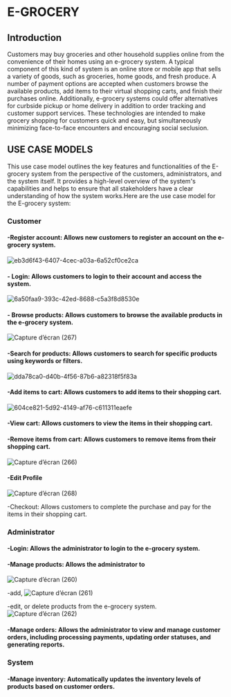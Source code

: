 # E-GROCERY
## Introduction
Customers may buy groceries and other household supplies online from the convenience of their homes using an e-grocery system. A typical component of this kind of system is an online store or mobile app that sells a variety of goods, such as groceries, home goods, and fresh produce. A number of payment options are accepted when customers browse the available products, add items to their virtual shopping carts, and finish their purchases online. Additionally, e-grocery systems could offer alternatives for curbside pickup or home delivery in addition to order tracking and customer support services. These technologies are intended to make grocery shopping for customers quick and easy, but simultaneously minimizing face-to-face encounters and encouraging social seclusion.

## USE CASE MODELS
This use case model outlines the key features and functionalities of the  E-grocery system from the perspective of the customers, administrators, and the system itself. It provides a high-level overview of the system's capabilities and helps to ensure that all stakeholders have a clear understanding of how the system works.Here are the use case model for the E-grocery system:

### Customer

#### -Register account: Allows new customers to register an account on the e-grocery system.
![eb3d6f43-6407-4cec-a03a-6a52cf0ce2ca](https://github.com/Kumopascaline/E-Grocery/assets/75366612/d0122a96-0a66-4e77-9d10-4cc7ef09c86b)

#### - Login: Allows customers to login to their account and access the system.
![6a50faa9-393c-42ed-8688-c5a3f8d8530e](https://github.com/Kumopascaline/E-Grocery/assets/75366612/fdb779ec-5b68-436c-9a3d-db9b09ac5ebe)

#### - Browse products: Allows customers to browse the available products in the e-grocery system.

![Capture d’écran (267)](https://github.com/Kumopascaline/E-Grocery/assets/75366612/a4ae3234-43f8-4d20-b4d3-9b495bc9c6a0)


#### -Search for products: Allows customers to search for specific products using keywords or filters.
![dda78ca0-d40b-4f56-87b6-a82318f5f83a](https://github.com/Kumopascaline/E-Grocery/assets/75366612/8de16770-30f4-45f8-8f34-1092ac28bc73)

#### -Add items to cart: Allows customers to add items to their shopping cart.
![604ce821-5d92-4149-af76-c611311eaefe](https://github.com/Kumopascaline/E-Grocery/assets/75366612/18b5e7da-f914-4af0-b5a4-d7be7a9ca031)

#### -View cart: Allows customers to view the items in their shopping cart.
#### -Remove items from cart: Allows customers to remove items from their shopping cart.
![Capture d’écran (266)](https://github.com/Kumopascaline/E-Grocery/assets/75366612/bbde1128-7824-4004-a94a-416596dcbfaa)

#### -Edit Profile

![Capture d’écran (268)](https://github.com/Kumopascaline/E-Grocery/assets/75366612/6d735efc-a0ef-4e47-a5eb-002684a94d9c)


-Checkout: Allows customers to complete the purchase and pay for the items in their shopping cart.

### Administrator
#### -Login: Allows the administrator to login to the e-grocery system.
#### -Manage products: Allows the administrator to 
![Capture d’écran (260)](https://github.com/Kumopascaline/E-Grocery/assets/75366612/85895c6d-5639-4df8-ae44-ae91e0df90ad)

-add,
![Capture d’écran (261)](https://github.com/Kumopascaline/E-Grocery/assets/75366612/d869a99a-fb06-4056-baf7-1dbf771e2ea6)

-edit, or delete products from the e-grocery system.
![Capture d’écran (262)](https://github.com/Kumopascaline/E-Grocery/assets/75366612/659863cb-52d3-4f20-b330-c14213d4eacd)

#### -Manage orders: Allows the administrator to view and manage customer orders, including processing payments, updating order statuses, and generating reports.
### System
#### -Manage inventory: Automatically updates the inventory levels of products based on customer orders.

